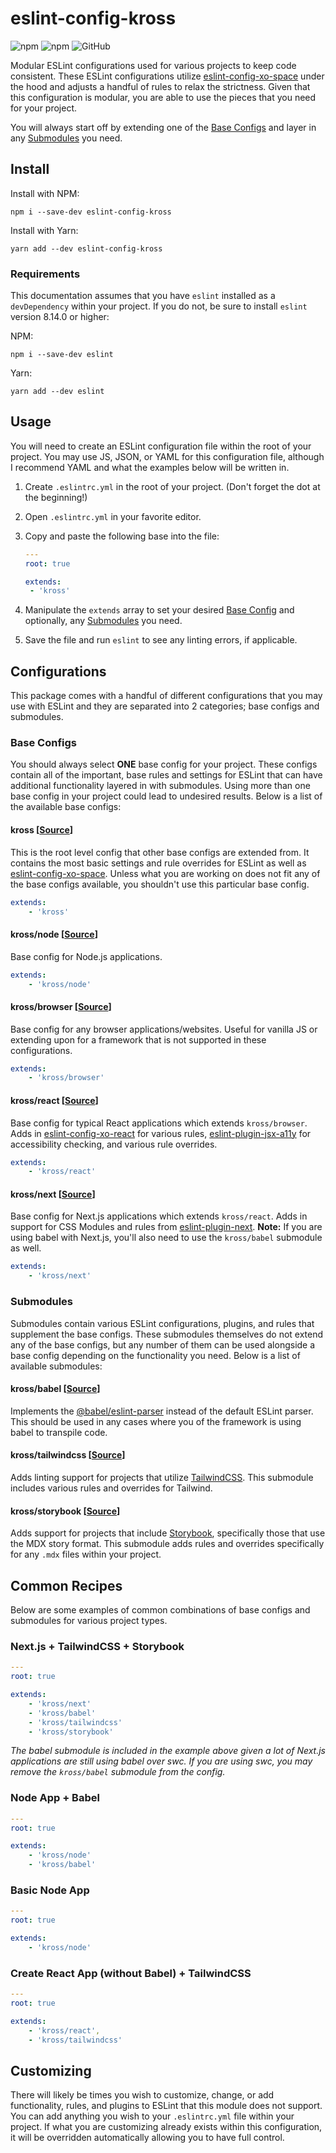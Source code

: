# eslint-config-kross

![npm](https://img.shields.io/npm/v/eslint-config-kross) ![npm](https://img.shields.io/npm/dt/eslint-config-kross) ![GitHub](https://img.shields.io/github/license/KyleRoss/eslint-config-kross)

Modular ESLint configurations used for various projects to keep code consistent. These ESLint configurations utilize [eslint-config-xo-space](https://github.com/xojs/eslint-config-xo-space) under the hood and adjusts a handful of rules to relax the strictness. Given that this configuration is modular, you are able to use the pieces that you need for your project.

You will always start off by extending one of the [Base Configs](#base-configs) and layer in any [Submodules](#submodules) you need.



## Install

Install with NPM:

```shell
npm i --save-dev eslint-config-kross
```

Install with Yarn:

```shell
yarn add --dev eslint-config-kross
```



### Requirements

This documentation assumes that you have `eslint` installed as a `devDependency` within your project. If you do not, be sure to install `eslint` version 8.14.0 or higher:

NPM:

```shell
npm i --save-dev eslint
```

Yarn:

```shell
yarn add --dev eslint
```



## Usage

You will need to create an ESLint configuration file within the root of your project. You may use JS, JSON, or YAML for this configuration file, although I recommend YAML and what the examples below will be written in.

1. Create `.eslintrc.yml` in the root of your project. (Don't forget the dot at the beginning!)

2. Open `.eslintrc.yml` in your favorite editor.

3. Copy and paste the following base into the file:
   ```yaml
   ---
   root: true
   
   extends:
   	- 'kross'
   ```

4. Manipulate the `extends` array to set your desired [Base Config](#base-configs) and optionally, any [Submodules](#submodules) you need.

5. Save the file and run `eslint` to see any linting errors, if applicable.



## Configurations

This package comes with a handful of different configurations that you may use with ESLint and they are separated into 2 categories; base configs and submodules.



### Base Configs

You should always select **ONE** base config for your project. These configs contain all of the important, base rules and settings for ESLint that can have additional functionality layered in with submodules. Using more than one base config in your project could lead to undesired results. Below is a list of the available base configs:



#### kross [[Source](./blob/main/index.js)]

This is the root level config that other base configs are extended from. It contains the most basic settings and rule overrides for ESLint as well as [eslint-config-xo-space](https://github.com/xojs/eslint-config-xo-space). Unless what you are working on does not fit any of the base configs available, you shouldn't use this particular base config.

```yaml
extends:
	- 'kross'
```



#### kross/node [[Source](./blob/main/node.js)]

Base config for Node.js applications.

```yaml
extends:
	- 'kross/node'
```



#### kross/browser [[Source](./blob/main/browser.js)]

Base config for any browser applications/websites. Useful for vanilla JS or extending upon for a framework that is not supported in these configurations.

```yaml
extends:
	- 'kross/browser'
```



#### kross/react [[Source](./blob/main/react.js)]

Base config for typical React applications which extends `kross/browser`. Adds in [eslint-config-xo-react](https://github.com/xojs/eslint-config-xo-react) for various rules, [eslint-plugin-jsx-a11y](https://github.com/jsx-eslint/eslint-plugin-jsx-a11y) for accessibility checking, and various rule overrides.

```yaml
extends:
	- 'kross/react'
```



#### kross/next [[Source](./blob/main/next.js)]

Base config for Next.js applications which extends `kross/react`. Adds in support for CSS Modules and rules from [eslint-plugin-next](https://github.com/vercel/next.js/tree/canary/packages/eslint-plugin-next). **Note:** If you are using babel with Next.js, you'll also need to use the `kross/babel` submodule as well.

```yaml
extends:
	- 'kross/next'
```



### Submodules

Submodules contain various ESLint configurations, plugins, and rules that supplement the base configs. These submodules themselves do not extend any of the base configs, but any number of them can be used alongside a base config depending on the functionality you need. Below is a list of available submodules:



#### kross/babel [[Source](./blob/main/babel.js)]

Implements the [@babel/eslint-parser](https://www.npmjs.com/package/@babel/eslint-parser) instead of the default ESLint parser. This should be used in any cases where you of the framework is using babel to transpile code.



#### kross/tailwindcss [[Source](./blob/main/tailwindcss.js)]

Adds linting support for projects that utilize [TailwindCSS](https://tailwindcss.com/). This submodule includes various rules and overrides for Tailwind.



#### kross/storybook [[Source](./blob/main/storybook.js)]

Adds support for projects that include [Storybook](https://storybook.js.org/), specifically those that use the MDX story format. This submodule adds rules and overrides specifically for any `.mdx` files within your project.



## Common Recipes

Below are some examples of common combinations of base configs and submodules for various project types.



### Next.js + TailwindCSS + Storybook

```yaml
---
root: true

extends:
	- 'kross/next'
	- 'kross/babel'
	- 'kross/tailwindcss'
	- 'kross/storybook'
```

*The babel submodule is included in the example above given a lot of Next.js applications are still using babel over swc. If you are using swc, you may remove the `kross/babel` submodule from the config.*



### Node App + Babel

```yaml
---
root: true

extends:
	- 'kross/node'
	- 'kross/babel'
```



### Basic Node App

```yaml
---
root: true

extends:
	- 'kross/node'
```



### Create React App (without Babel) + TailwindCSS

```yaml
---
root: true

extends:
	- 'kross/react',
	- 'kross/tailwindcss'
```





## Customizing

There will likely be times you wish to customize, change, or add functionality, rules, and plugins to ESLint that this module does not support. You can add anything you wish to your `.eslintrc.yml` file within your project. If what you are customizing already exists within this configuration, it will be overridden automatically allowing you to have full control.
